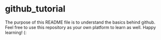 # github_tutorial
The purpose of this README file is to understand the basics behind github.
Feel free to use this repository as your own platform to learn as well. Happy learning! (:
